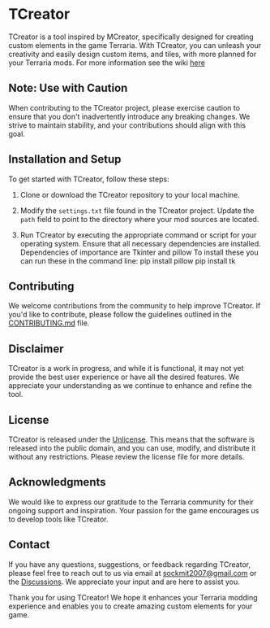 # TCreator

TCreator is a tool inspired by MCreator, specifically designed for creating custom elements in the game Terraria. With TCreator, you can unleash your creativity and easily design custom items, and tiles, with more planned for your Terraria mods. For more information see the wiki [here](https://github.com/Darthsae/TCreator/wiki)

## Note: Use with Caution

When contributing to the TCreator project, please exercise caution to ensure that you don't inadvertently introduce any breaking changes. We strive to maintain stability, and your contributions should align with this goal.

## Installation and Setup

To get started with TCreator, follow these steps:

1. Clone or download the TCreator repository to your local machine.

2. Modify the `settings.txt` file found in the TCreator project. Update the `path` field to point to the directory where your mod sources are located.

3. Run TCreator by executing the appropriate command or script for your operating system. Ensure that all necessary dependencies are installed.
Dependencies of importance are Tkinter and pillow 
To install these you can run these in the command line:
pip install pillow
pip install tk

## Contributing

We welcome contributions from the community to help improve TCreator. If you'd like to contribute, please follow the guidelines outlined in the [CONTRIBUTING.md](CONTRIBUTING.md) file.

## Disclaimer

TCreator is a work in progress, and while it is functional, it may not yet provide the best user experience or have all the desired features. We appreciate your understanding as we continue to enhance and refine the tool.

## License

TCreator is released under the [Unlicense](LICENSE). This means that the software is released into the public domain, and you can use, modify, and distribute it without any restrictions. Please review the license file for more details.

## Acknowledgments

We would like to express our gratitude to the Terraria community for their ongoing support and inspiration. Your passion for the game encourages us to develop tools like TCreator.

## Contact

If you have any questions, suggestions, or feedback regarding TCreator, please feel free to reach out to us via email at sockmit2007@gmail.com or the [Discussions](https://github.com/Darthsae/TCreator/discussions). We appreciate your input and are here to assist you.

Thank you for using TCreator! We hope it enhances your Terraria modding experience and enables you to create amazing custom elements for your game.

